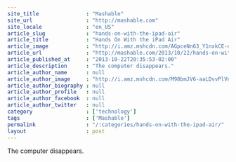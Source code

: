 ```yaml
---
site_title               : "Mashable"
site_url                 : "http://mashable.com"
site_locale              : "en_US"
article_slug             : "hands-on-with-the-ipad-air"
article_title            : "Hands On With the iPad Air"
article_image            : "http://i.amz.mshcdn.com/AGpceNn63_Y1nxkCE-dLnw0yIug=/1200x627/2013%2F10%2F23%2Fe2%2F185576211.6d67c.jpg"
article_url              : "http://mashable.com/2013/10/22/hands-on-with-the-ipad-air/"
article_published_at     : "2013-10-22T20:35:53-02:00"
article_description      : "The computer disappears."
article_author_name      : null
article_author_image     : "http://i.amz.mshcdn.com/M98bmJV6-aaLDvvPlVnNbaT8LRo=/90x90/2016%2F06%2F30%2Ff1%2F201507140cHeadshot_20.b2214.78bb0.jpg"
article_author_biography : null
article_author_profile   : null
article_author_facebook  : null
article_author_twitter   : null
category                 : ['technology']
tags                     : ['Mashable']
permalink                : "/:categories/hands-on-with-the-ipad-air/"
layout                   : post
---
```


The computer disappears.
